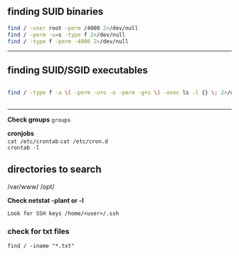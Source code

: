 ## finding SUID binaries
 ```bash
find / -user root -perm /4000 2>/dev/null  
find / -perm -u=s -type f 2>/dev/null
find / -type f -perm -4000 2>/dev/null
```

---

## finding SUID/SGID executables
```bash

find / -type f -a \( -perm -u+s -o -perm -g+s \) -exec ls -l {} \; 2>/dev/null  
  
```
 ---

 **Check groups**
`groups`
  
  
**cronjobs**  
`cat /etc/crontab` 
`cat /etc/cron.d`  
`crontab -l`
  
## directories to search
/var/www/
/opt/

  
**Check netstat -plant or -l** 
  
`Look for SSH keys /home/<user>/.ssh`
	
	
### check for txt files
`find / -iname "*.txt"`
